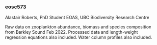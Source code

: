 ### eosc573


Alastair Roberts, PhD Student EOAS, UBC Biodiversity Research Centre

Raw data on zooplankton abundance, biomass and species composition from Barkley Sound Feb 2022. Processed data and length-weight regression equations also included.
Water column profiles also included.
